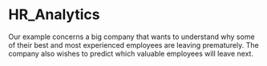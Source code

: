 # HR_Analytics

Our example concerns a big company that wants to understand why some of their best and most experienced employees are leaving prematurely. The company also wishes to predict which valuable employees will leave next.
